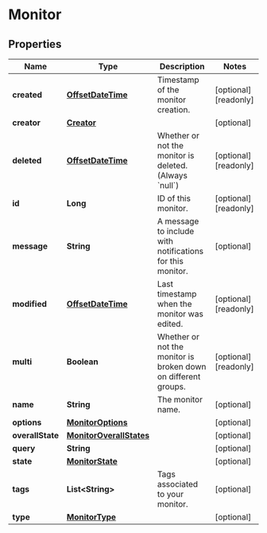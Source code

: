 

# Monitor

## Properties

Name | Type | Description | Notes
------------ | ------------- | ------------- | -------------
**created** | [**OffsetDateTime**](OffsetDateTime.md) | Timestamp of the monitor creation. |  [optional] [readonly]
**creator** | [**Creator**](Creator.md) |  |  [optional]
**deleted** | [**OffsetDateTime**](OffsetDateTime.md) | Whether or not the monitor is deleted. (Always &#x60;null&#x60;) |  [optional] [readonly]
**id** | **Long** | ID of this monitor. |  [optional] [readonly]
**message** | **String** | A message to include with notifications for this monitor. |  [optional]
**modified** | [**OffsetDateTime**](OffsetDateTime.md) | Last timestamp when the monitor was edited. |  [optional] [readonly]
**multi** | **Boolean** | Whether or not the monitor is broken down on different groups. |  [optional] [readonly]
**name** | **String** | The monitor name. |  [optional]
**options** | [**MonitorOptions**](MonitorOptions.md) |  |  [optional]
**overallState** | [**MonitorOverallStates**](MonitorOverallStates.md) |  |  [optional]
**query** | **String** |  |  [optional]
**state** | [**MonitorState**](MonitorState.md) |  |  [optional]
**tags** | **List&lt;String&gt;** | Tags associated to your monitor. |  [optional]
**type** | [**MonitorType**](MonitorType.md) |  |  [optional]




